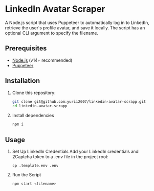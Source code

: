 # LinkedIn Avatar Scraper

A Node.js script that uses Puppeteer to automatically log in to LinkedIn, retrieve the user's profile avatar, and save it locally. The script has an optional CLI argument to specify the filename.

## Prerequisites

- [Node.js](https://nodejs.org/) (v14+ recommended)
- [Puppeteer](https://www.npmjs.com/package/puppeteer)

## Installation

1. Clone this repository:
   ```bash
   git clone git@github.com:yurii2007/linkedin-avatar-scrapp.git
   cd linkedin-avatar-scrapp
   ```

2. Install dependencies
    ```bash
    npm i
    ```

## Usage

1. Set Up LinkedIn Credentials
    Add your LinkedIn credentials and 2Captcha token to a .env file in the project root:
    ```
    cp .template.env .env
    ```

2. Run the Script
    ```bash
    npm start <filename>
    ```